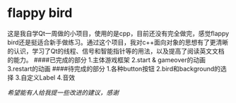 # flappy bird
这是我自学Qt一周做的小项目，使用的是cpp，目前还没有完全做完，感觉flappy bird还是挺适合新手做练习。通过这个项目，我对c++面向对象的思想有了更清晰的认识，学习了Qt的线程、信号和智能指针等的用法，以及提高了阅读英文文档的能力。
####已完成的部分
1.主体游戏框架
2.start & gameover的动画
3.restart的动画
####待完成的部分
1.各种button按钮
2.bird和background的选择
3.自定义Label
4.音效

*希望能有人给我提一些改进的建议，感谢*
